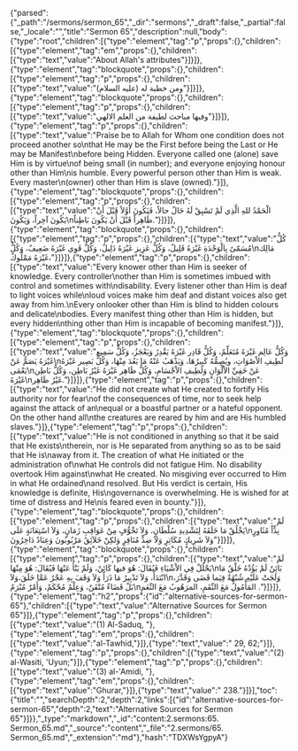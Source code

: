 {"parsed":{"_path":"/sermons/sermon_65","_dir":"sermons","_draft":false,"_partial":false,"_locale":"","title":"Sermon 65","description":null,"body":{"type":"root","children":[{"type":"element","tag":"p","props":{},"children":[{"type":"element","tag":"em","props":{},"children":[{"type":"text","value":"About Allah's attributes"}]}]},{"type":"element","tag":"blockquote","props":{},"children":[{"type":"element","tag":"p","props":{},"children":[{"type":"text","value":"ومن خطبة له (عليه السلام)"}]}]},{"type":"element","tag":"blockquote","props":{},"children":[{"type":"element","tag":"p","props":{},"children":[{"type":"text","value":"وفيها مباحث لطيفة من العلم الالهي"}]}]},{"type":"element","tag":"p","props":{},"children":[{"type":"text","value":"Praise be to Allah for Whom one condition does not proceed another so\nthat He may be the First before being the Last or He may be Manifest\nbefore being Hidden. Everyone called one (alone) save Him is by virtue\nof being small (in number); and everyone enjoying honour other than Him\nis humble. Every powerful person other than Him is weak. Every master\n(owner) other than Him is slave (owned)."}]},{"type":"element","tag":"blockquote","props":{},"children":[{"type":"element","tag":"p","props":{},"children":[{"type":"text","value":"الْحَمْدُ للهِ الَّذِي لَمْ تَسْبِقْ لَهُ حَالٌ حالاً، فَيَكُونَ أَوَّلاً قَبْلَ أَنْ يَكُونَ آخِراً، وَيَكُونَ\nظَاهِراً قَبْلَ أَنْ يَكُونَ بَاطِناً."}]}]},{"type":"element","tag":"blockquote","props":{},"children":[{"type":"element","tag":"p","props":{},"children":[{"type":"text","value":"كُلُّ مُسَمّىً بِالْوَحْدَةِ غَيْرَهُ قَلِيلٌ، وَكُلُّ عَزِيز غَيْرَهُ ذَلِيلٌ، وَكُلُّ قَوِي غَيْرَهُ ضَعِيفٌ، وَكُلُّ\nمَالِك غَيْرَهُ مَمْلُوكٌ،"}]}]},{"type":"element","tag":"p","props":{},"children":[{"type":"text","value":"Every knower other than Him is seeker of knowledge. Every controller\nother than Him is sometimes imbued with control and sometimes with\ndisability. Every listener other than Him is deaf to light voices while\nloud voices make him deaf and distant voices also get away from him.\nEvery onlooker other than Him is blind to hidden colours and delicate\nbodies. Every manifest thing other than Him is hidden, but every hidden\nthing other than Him is incapable of becoming manifest."}]},{"type":"element","tag":"blockquote","props":{},"children":[{"type":"element","tag":"p","props":{},"children":[{"type":"text","value":"وَكُلُّ عَالِم غَيْرَهُ مُتَعَلِّمٌ، وَكُلُّ قَادِر غَيْرَهُ يَقْدِرُ وَيَعْجَزُ، وَكُلُّ سَمِيع غَيْرَهُ يَصَمُّ عَنْ\nلَطِيفِ الاْصْوَاتِ، ويُصِمُّهُ كَبِيرُهَا، وَيَذْهَبُ عَنْهُ مَا بَعُدَ مِنْهَا، وَكُلُّ بَصِير غَيْرَهُ يَعْمَى\nعَنْ خَفِيِّ الاْلْوَانِ وَلَطِيفِ الاْجْسَامِ، وَكُلُّ ظَاهِر غَيْرَهُ غَيْرُ بَاطِن، وَكُلُّ بَاطِن غَيْرَهُ\nغَيْرُ ظَاهِر."}]}]},{"type":"element","tag":"p","props":{},"children":[{"type":"text","value":"He did not create what He created to fortify His authority nor for fear\nof the consequences of time, nor to seek help against the attack of an\nequal or a boastful partner or a hateful opponent. On the other hand all\nthe creatures are reared by him and are His humbled slaves."}]},{"type":"element","tag":"p","props":{},"children":[{"type":"text","value":"He is not conditioned in anything so that it be said that He exists\ntherein, nor is He separated from anything so as to be said that He is\naway from it. The creation of what He initiated or the administration of\nwhat He controls did not fatigue Him. No disability overtook Him against\nwhat He created. No misgiving ever occurred to Him in what He ordained\nand resolved. But His verdict is certain, His knowledge is definite, His\ngovernance is overwhelming. He is wished for at time of distress and He\nis feared even in bounty."}]},{"type":"element","tag":"blockquote","props":{},"children":[{"type":"element","tag":"p","props":{},"children":[{"type":"text","value":"لَمْ يَخْلُقْ مَا خَلَقَهُ لِتَشْدِيدِ سُلْطَانٍ، وَلاَ تَخْوُّفٍ مِنْ عَوَاقِبِ زَمَانٍ، وَلاَ اسْتِعَانَةٍ عَلَى\nنِدٍّاً مُثَاوِرٍ وَلاَ شَرِيكٍ مُكَاثِرٍ وَلاَ ضِدٍّ مُنَافِرٍ وَلكِنْ خَلاَئِقُ مَرْبُوبُونَ وَعِبَادٌ دَاخِرُونَ"}]}]},{"type":"element","tag":"blockquote","props":{},"children":[{"type":"element","tag":"p","props":{},"children":[{"type":"text","value":"لَمْ يَحْلُلْ فِي الاْشْيَاءِ فَيُقَالَ: هُوَ فيها كَائِنٌ، وَلَمْ يَنْأَ عَنْهَا فَيُقَالَ: هُوَ مِنْهَا\nبَائِنٌ لَمْ يَؤُدْهُ خَلْقُ مَا ابْتَدَأَ، وَلاَ تَدْبِيرُ مَا ذَرَأَ وَلاَ وَقَفَ بِهِ عَجْرٌ عَمَّا خَلَقَ،وَلاَ\nوَلَجَتْ عَلَيْهِ شُبْهُةٌ فِيَما قَضَى وَقَدَّرَ، بَلْ قَضَاءٌ مُتْقَنٌ، وَعِلْمٌ مُحْكَمٌ، وَأَمْرٌ مُبْرَمٌ\nالمَأْمُولُ مَعَ النِّقَمِ، المرَهُوبُ مَعَ النِّعَمِ ."}]}]},{"type":"element","tag":"h2","props":{"id":"alternative-sources-for-sermon-65"},"children":[{"type":"text","value":"Alternative Sources for Sermon 65"}]},{"type":"element","tag":"p","props":{},"children":[{"type":"text","value":"(1) Al-Saduq, "},{"type":"element","tag":"em","props":{},"children":[{"type":"text","value":"al-Tawhid,"}]},{"type":"text","value":" 29, 62;"}]},{"type":"element","tag":"p","props":{},"children":[{"type":"text","value":"(2) al-Wasiti, 'Uyun;"}]},{"type":"element","tag":"p","props":{},"children":[{"type":"text","value":"(3) al-'Amidi, "},{"type":"element","tag":"em","props":{},"children":[{"type":"text","value":"Ghurar,"}]},{"type":"text","value":" 238."}]}],"toc":{"title":"","searchDepth":2,"depth":2,"links":[{"id":"alternative-sources-for-sermon-65","depth":2,"text":"Alternative Sources for Sermon 65"}]}},"_type":"markdown","_id":"content:2.sermons:65. Sermon_65.md","_source":"content","_file":"2.sermons/65. Sermon_65.md","_extension":"md"},"hash":"TDXWsYgpyA"}